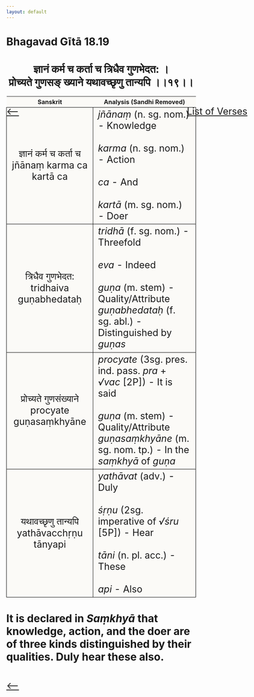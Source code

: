 ```yaml
---
layout: default
---
```

<!---
Text can be **bold**, _italic_, or ~~strikethrough~~.

[Link to another page](./another-page.html)

There should be whitespace between paragraphs.

There should be whitespace between paragraphs. We recommend including a README, or a file with information about your project.
--->

# Bhagavad Gītā 18.19

<style>
table {
  border-collapse: collapse;
  border-style: hidden;
}
th {
  background: #FBFAF7;
}
td {
  font-size: 25px;
  background: #FBFAF7;
  border: 1px solid black;
}
div.move {
  font-size: 25px;
}
</style>

<h1 style="text-align:center">
ज्ञानं कर्म च कर्ता च त्रिधैव गुणभेदत: । <br>
प्रोच्यते गुणसङ् ख्याने यथावच्छृणु तान्यपि ।।१९।।
</h1>
<div class="move" style="position:relative;min-width:960px">
 <p style="position: absolute;left:480px;top:0"><a href="./ch18.html">List of Verses</a></p>
</div>
<div class="move" style="position:relative;min-width:960px">
 <p style="position: absolute;left:0;top:0"><a href="./v18-18.html">⟵</a></p>
</div>
<div class="move" style="position:relative;min-width:960px">
 <p style="position: absolute;right:0;top:0"><a href="./v18-20.html">⟶</a></p>
</div>

| Sanskrit | Analysis (Sandhi Removed) |
|:-:|-|
| ज्ञानं कर्म च कर्ता च<br>jñānaṃ karma ca kartā ca | <em>jñānaṃ</em> (n. sg. nom.) - Knowledge <br><br><em>karma</em> (n. sg. nom.) - Action <br><br><em>ca</em> - And<br><br><em>kartā</em> (m. sg. nom.) - Doer |
| त्रिधैव गुणभेदत:<br>tridhaiva guṇabhedataḥ | <em>tridhā</em> (f. sg. nom.) - Threefold<br><br><em>eva</em> - Indeed<br><br><em>guṇa</em> (m. stem) - Quality/Attribute<br><em>guṇabhedataḥ</em> (f. sg. abl.) - Distinguished by <em>guṇas</em> |
|   प्रोच्यते गुणसंख्याने<br>procyate guṇasaṃkhyāne  | <em>procyate</em> (3sg. pres. ind. pass. <em>pra</em> + <em>√vac</em> [2P]) - It is said<br><br><em>guṇa</em> (m. stem) - Quality/Attribute<br><em>guṇasaṃkhyāne</em> (m. sg. nom. tp.) - In the <em>saṃkhyā</em> of <em>guṇa</em>  |
| यथावच्छृणु तान्यपि<br>yathāvacchṛṇu tānyapi | <em>yathāvat</em> (adv.) - Duly<br><br><em>śṛṇu</em> (2sg. imperative of <em>√śru</em> [5P]) - Hear<br><br><em>tāni</em> (n. pl. acc.) - These<br><br><em>api</em> - Also |

<h1>
It is declared in <em>Saṃkhyā</em> that knowledge, action, and the doer are of
three kinds distinguished by their qualities. Duly hear these also. 
</h1>
<div class="move" style="position:relative;min-width:960px">
 <p style="position: absolute;left:0;top:0"><a href="./v18-17.html">⟵</a></p>
</div>
<div class="move" style="position:relative;min-width:960px">
 <p style="position: absolute;right:0;top:0"><a href="./v18-19.html">⟶</a></p>
</div>
